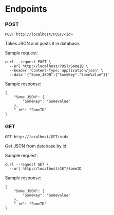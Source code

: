 
# Endpoints

### POST

```console
POST http://localhost/POST/<id>
```
Takes JSON and posts it in database. 

Sample request:

```console
curl --request POST \
  --url http://localhost/POST/SomeID \
  --header 'Content-Type: application/json' \
  --data '{"Some_JSON":{"SomeKey":"SomeValue"}}'
```

Sample response:

```console
{
	"Some_JSON": {
		"SomeKey": "SomeValue"
	},
	"_id": "SomeID"
}
```


### GET

```console
GET http://localhost/GET/<id>
```
Get JSON from database by id.

Sample request:

```console
curl --request GET \
  --url http://localhost/GET/SomeID
```

Sample response:

```console
{
	"Some_JSON": {
		"SomeKey": "SomeValue"
	},
	"_id": "SomeID"
}
```
